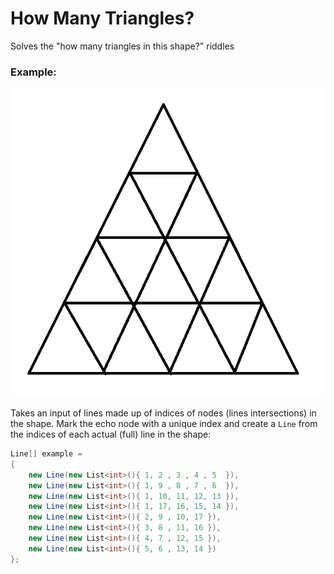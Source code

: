 # How Many Triangles?
Solves the "how many triangles in this shape?" riddles

### Example:

![Riddlge2](img/riddle2.jpg)

Takes an input of lines made up of indices of nodes (lines intersections) in the shape.
Mark the echo node with a unique index and  create a `Line` from the indices of each actual (full) line in the shape:

```csharp
Line[] example = 
{
    new Line(new List<int>(){ 1, 2 , 3 , 4 , 5  }),
    new Line(new List<int>(){ 1, 9 , 8 , 7 , 6  }),
    new Line(new List<int>(){ 1, 10, 11, 12, 13 }),
    new Line(new List<int>(){ 1, 17, 16, 15, 14 }),
    new Line(new List<int>(){ 2, 9 , 10, 17 }),
    new Line(new List<int>(){ 3, 8 , 11, 16 }),
    new Line(new List<int>(){ 4, 7 , 12, 15 }),
    new Line(new List<int>(){ 5, 6 , 13, 14 })
};


```
